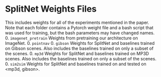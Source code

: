 # SplitNet Weights Files
This includes weights for all of the experiments mentioned in the paper.
Note that each folder contains a Pytorch weight file and a bash script that was used for training, but the bash parameters may have changed names.
0. `imagenet_pretrain` Weights from pretraining our architecture on ImageNet.
0. `pointnav`
    0. `gibson` Weights for SplitNet and baselines trained on Gibson scenes. Also includes the baselines trained on only a subset of the scenes.
    0. `mp3d`  Weights for SplitNet and baselines trained on MP3D scenes. Also includes the baselines trained on only a subset of the scenes.
    0. `sim2sim` Weights for SplitNet and baselines trained on <mp3d> and tested on <mp3d, gibson>.
